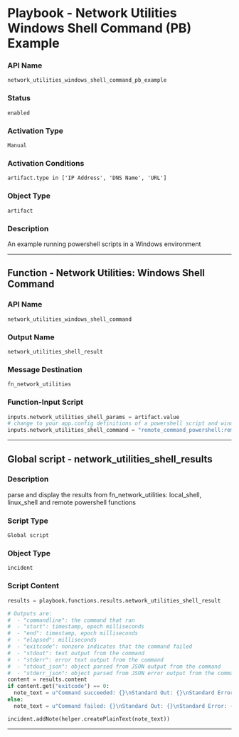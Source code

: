 <!--
    DO NOT MANUALLY EDIT THIS FILE
    THIS FILE IS AUTOMATICALLY GENERATED WITH resilient-sdk codegen
    Generated with resilient-sdk v51.0.5.0.1475
-->

# Playbook - Network Utilities Windows Shell Command (PB) Example

### API Name
`network_utilities_windows_shell_command_pb_example`

### Status
`enabled`

### Activation Type
`Manual`

### Activation Conditions
`artifact.type in ['IP Address', 'DNS Name', 'URL']`

### Object Type
`artifact`

### Description
An example running powershell scripts in a Windows environment


---
## Function - Network Utilities: Windows Shell Command

### API Name
`network_utilities_windows_shell_command`

### Output Name
`network_utilities_shell_result`

### Message Destination
`fn_network_utilities`

### Function-Input Script
```python
inputs.network_utilities_shell_params = artifact.value
# change to your app.config definitions of a powershell script and windows compouter
inputs.network_utilities_shell_command = "remote_command_powershell:remote_windows"
```

---

## Global script - network_utilities_shell_results

### Description
parse and display the results from fn_network_utilities: local_shell, linux_shell and remote powershell functions

### Script Type
`Global script`

### Object Type
`incident`

### Script Content
```python
results = playbook.functions.results.network_utilities_shell_result

# Outputs are:
#  - "commandline": the command that ran
#  - "start": timestamp, epoch milliseconds
#  - "end": timestamp, epoch milliseconds
#  - "elapsed": milliseconds
#  - "exitcode": nonzero indicates that the command failed
#  - "stdout": text output from the command
#  - "stderr": error text output from the command
#  - "stdout_json": object parsed from JSON output from the command
#  - "stderr_json": object parsed from JSON error output from the command
content = results.content
if content.get("exitcode") == 0:
  note_text = u"Command succeeded: {}\nStandard Out: {}\nStandard Error: {}".format(content.get("commandline"), content.get("stdout"), content.get("stderr"))
else:
  note_text = u"Command failed: {}\nStandard Out: {}\nStandard Error: {}".format(content.get("commandline"), content.get("stdout"), content.get("stderr"))

incident.addNote(helper.createPlainText(note_text))

```

---


